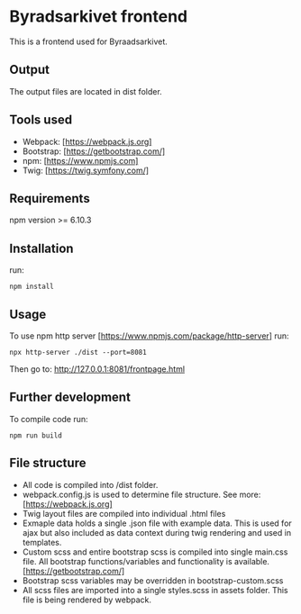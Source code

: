 # Byradsarkivet frontend
This is a frontend used for Byraadsarkivet.

## Output
The output files are located in dist folder.

## Tools used
- Webpack: [https://webpack.js.org]
- Bootstrap: [https://getbootstrap.com/]
- npm: [https://www.npmjs.com]
- Twig: [https://twig.symfony.com/]

## Requirements
npm version >= 6.10.3

## Installation
run:
```
npm install
```
## Usage
To use npm http server [https://www.npmjs.com/package/http-server] run:
```
npx http-server ./dist --port=8081
```
Then go to: http://127.0.0.1:8081/frontpage.html

## Further development
To compile code run:
```
npm run build
```

## File structure
* All code is compiled into /dist folder.
* webpack.config.js is used to determine file structure. See more: 
  [https://webpack.js.org]
* Twig layout files are compiled into individual .html files
* Exmaple data holds a single .json file with example data. This is used
  for ajax but also included as data context during twig rendering and
  used in templates.
* Custom scss and entire bootstrap scss is compiled into single main.css
  file. All bootstrap functions/variables and functionality is
  available. [https://getbootstrap.com/]
* Bootstrap scss variables may be overridden in bootstrap-custom.scss
* All scss files are imported into a single styles.scss in assets
  folder. This file is being rendered by webpack.

